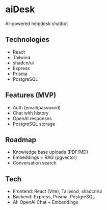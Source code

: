 # aiDesk
AI-powered helpdesk chatbot 

## Technologies
- React 
- Tailwind 
- shadcn/ui 
- Express 
- Prisma
- PostgreSQL

## Features (MVP)
- Auth (email/password)
- Chat with history
- OpenAI responses
- PostgreSQL storage

## Roadmap
- Knowledge base uploads (PDF/MD)
- Embeddings + RAG (pgvector)
- Conversation search

## Tech
- Frontend: React (Vite), Tailwind, shadcn/ui
- Backend: Express, Prisma, PostgreSQL
- AI: OpenAI Chat + Embeddings